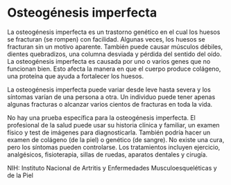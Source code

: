 Osteogénesis imperfecta
=======================


La osteogénesis imperfecta es un trastorno genético en el cual los huesos se fracturan (se rompen) con facilidad. Algunas veces, los huesos se fracturan sin un motivo aparente. También puede causar músculos débiles, dientes quebradizos, una columna desviada y pérdida del sentido del oído. La osteogénesis imperfecta es causada por uno o varios genes que no funcionan bien. Esto afecta la manera en que el cuerpo produce colágeno, una proteína que ayuda a fortalecer los huesos. 


La osteogénesis imperfecta puede variar desde leve hasta severa y los síntomas varían de una persona a otra. Un individuo puede tener apenas algunas fracturas o alcanzar varios cientos de fracturas en toda la vida. 


No hay una prueba específica para la osteogénesis imperfecta. El profesional de la salud puede usar su historia clínica y familiar, un examen físico y test de imágenes para diagnosticarla. También podría hacer un examen de colágeno (de la piel) o genético (de sangre). No existe una cura, pero los síntomas pueden controlarse. Los tratamientos incluyen ejercicio, analgésicos, fisioterapia, sillas de ruedas, aparatos dentales y cirugía. 


NIH: Instituto Nacional de Artritis y Enfermedades Musculoesqueléticas y de la Piel

